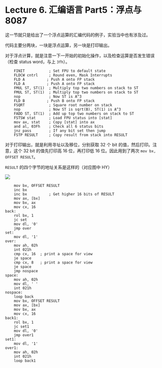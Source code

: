 
Lecture 6\. 汇编语言 Part5：浮点与 8087
===============================


这一节就只是给出了一个浮点运算的汇编代码的例子，实验当中也有涉及过。


代码主要分两块，一块是浮点运算，另一块是打印输出。


对于浮点计算，就是注意一下一开始的初始化操作，以及检查运算是否发生错误（检查 status word，与上 `3fh`）。



```x86asm
    FINIT           ; Set FPU to default state
    FLDCW cntrl     ; Round even, Mask Interrupts
    FLD A          ; Push A onto FP stack
    FLD A          ; Push A onto FP stack
    FMUL ST, ST(1)  ; Multiply top two numbers on stack to ST
    FMUL ST, ST(1)  ; Multiply top two numbers on stack to ST
    nop             ; Now ST is A^3
    FLD B          ; Push B onto FP stack
    FSQRT           ; Square root number on stack
    nop             ; Now ST is sqrt(B), ST(1) is A^3
    FADD ST, ST(1)  ; Add up top two numbers on stack to ST
    FSTSW stat      ; Load FPU status into [stat]
    mov ax, stat    ; Copy [stat] into ax
    and al, 03Fh    ; Check all 6 status bits
    jnz pass        ; If any bit set then jump
    FSTP RESULT     ; Copy result from stack into RESULT

```

对于打印输出，就是利用寻址以及移位，分别获取 32 个 bit 的值，然后打印。注意，这个 32 bit 的值先打印高 16 位，再打印低 16 位。因此用到了两次 `mov bx, OFFSET RESULT`。


`RESULT` 的四个字节的地址关系是这样的（对应图中 HY）


![](https://s2.loli.net/2023/05/23/o6Pw7nd2AHmuaCD.png)



```x86asm
    mov bx, OFFSET RESULT
    inc bx
    inc bx          ; Get higher 16 bits of RESULT
    mov ax, [bx]
    mov bx, ax
    mov cx, 16
back:
    rol bx, 1
    jc set
    mov dl, '0'
    jmp over
set:
    mov dl, '1'
over:
    mov ah, 02h
    int 021h
    cmp cx, 16  ; print a space for view
    je space
    cmp cx, 8   ; print a space for view
    je space
    jmp nospace
space:
    mov ah, 02h
    mov dl, ' '
    int 021h
nospace:
    loop back
    mov bx, OFFSET RESULT
    mov ax, [bx]
    mov bx, ax
    mov cx, 16
back1:
    rol bx, 1
    jc set1
    mov dl, '0'
    jmp over1
set1:
    mov dl, '1'
over1:
    mov ah, 02h
    int 021h
    loop back1

```

